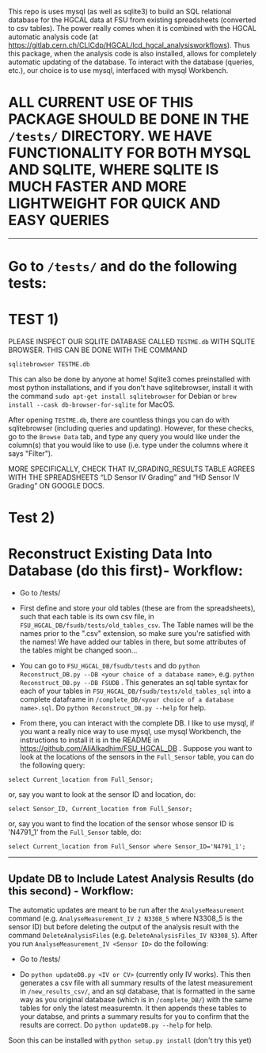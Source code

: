 This repo is uses mysql (as well as sqlite3) to build an SQL relational database for the HGCAL data at FSU from existing spreadsheets (converted to csv tables). The power really comes when it is combined with the HGCAL automatic analysis code (at https://gitlab.cern.ch/CLICdp/HGCAL/lcd_hgcal_analysisworkflows). Thus this package, when the analysis code is also installed, allows for completely automatic updating of the database. To interact with the database (queries, etc.), our choice is to use mysql, interfaced with mysql Workbench.

# ALL CURRENT USE OF THIS PACKAGE SHOULD BE DONE IN THE `/tests/` DIRECTORY. WE HAVE FUNCTIONALITY FOR BOTH MYSQL AND SQLITE, WHERE SQLITE IS MUCH FASTER AND MORE LIGHTWEIGHT FOR QUICK AND EASY QUERIES

----------
# Go to `/tests/` and do the following tests:

# TEST 1) 

PLEASE INSPECT OUR SQLITE DATABASE CALLED `TESTME.db` WITH SQLITE BROWSER. THIS CAN BE DONE WITH THE COMMAND

`sqlitebrowser TESTME.db `

This can also be done by anyone at home! Sqlite3 comes preinstalled with most python installations, and if you don't have sqlitebrowser, install it with the command
`sudo apt-get install sqlitebrowser` for Debian or `brew install --cask db-browser-for-sqlite` for MacOS.

After opening `TESTME.db`, there are countless things you can do with sqlitebrowser (including queries and updating). However, for these checks, go to the `Browse Data` tab, and type any query you would like under the column(s) that you would like to use (i.e. type under the columns where it says "Filter").

MORE SPECIFICALLY, CHECK THAT IV_GRADING_RESULTS TABLE AGREES WITH THE SPREADSHEETS “LD Sensor IV Grading” and “HD Sensor IV Grading” ON GOOGLE DOCS. 

# Test 2)








# Reconstruct Existing Data Into Database (do this first)- Workflow: 
* Go to /tests/

* First define and store your old tables (these are from the spreadsheets), such that each table is its own csv file, in `FSU_HGCAL_DB/fsudb/tests/old_tables_csv`. The Table names will be the names prior to the ".csv" extension, so make sure you're satisfied with the names! We have added our tables in there, but some attributes of the tables might be changed soon...

* You can go to `FSU_HGCAL_DB/fsudb/tests` and do `python Reconstruct_DB.py --DB <your choice of a database name>`, e.g. `python Reconstruct_DB.py --DB FSUDB` . This generates an sql table syntax for each of your tables in `FSU_HGCAL_DB/fsudb/tests/old_tables_sql` into a complete dataframe in `/complete_DB/<your choice of a database name>.sql`. Do `python Reconstruct_DB.py --help` for help.

* From there, you can interact with the complete DB. I like to use mysql, if you want a really nice way to use mysql, use mysql Workbench, the instructions to install it is in the README in https://github.com/AliAlkadhim/FSU_HGCAL_DB . Suppose you want to look at the locations of the sensors in the `Full_Sensor` table, you can do the following query: 

`select Current_location from Full_Sensor;`
 
 or, say you want to look at the sensor ID and location, do:

`select Sensor_ID, Current_location from Full_Sensor;`

or, say you want to find the location of the sensor whose sensor ID is 'N4791_1' from the `Full_Sensor` table, do:

`select Current_location from Full_Sensor where Sensor_ID='N4791_1';`


------------
## Update DB to Include Latest Analysis Results (do this second) - Workflow:
The automatic updates are meant to be run after the `AnalyseMeasurement` command (e.g. `AnalyseMeasurement_IV 2 N3308_5` where N3308_5 is the sensor ID) but before deleting the output of the analysis result with the command `DeleteAnalysisFiles` (e.g. `DeleteAnalysisFiles_IV N3308_5`). After you run `AnalyseMeasurement_IV <Sensor ID>` do the following:

* Go to /tests/

* Do `python updateDB.py <IV or CV>` (currently only IV works). This then generates a csv file with all summary results of the latest measurement in `/new_results_csv/`, and an sql database, that is formatted in the same way as you original database (which is in `/complete_DB/`) with the same tables for only the latest measuremtn. It then appends these tables to your databse, and prints a summary results for you to confirm that the results are correct. Do `python updateDB.py --help` for help.


Soon this can be installed with `python setup.py install` (don't try this yet)
